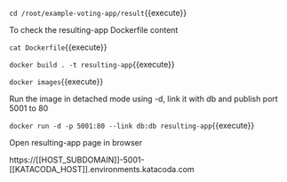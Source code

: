 `cd /root/example-voting-app/result`{{execute}}

To check the resulting-app Dockerfile content 

`cat Dockerfile`{{execute}}

`docker build . -t resulting-app`{{execute}}

`docker images`{{execute}}

Run the image in detached mode using -d, link it with db and publish port 5001 to 80

`docker run -d -p 5001:80 --link db:db resulting-app`{{execute}} 


Open resulting-app page in browser

https://[[HOST_SUBDOMAIN]]-5001-[[KATACODA_HOST]].environments.katacoda.com

  




